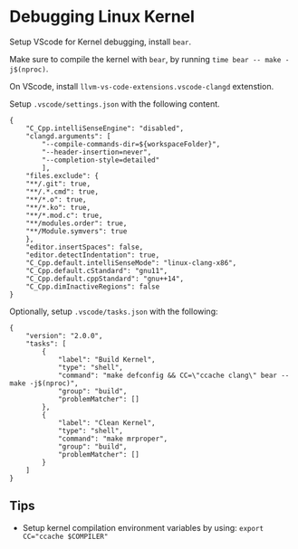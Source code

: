 # Debugging Linux Kernel

Setup VScode for Kernel debugging, install `bear`.

Make sure to compile the kernel with `bear`, by running `time bear -- make -j$(nproc)`.

On VScode, install `llvm-vs-code-extensions.vscode-clangd` extenstion.

Setup `.vscode/settings.json` with the following content.
```
{
	"C_Cpp.intelliSenseEngine": "disabled",
	"clangd.arguments": [
		"--compile-commands-dir=${workspaceFolder}",
		"--header-insertion=never",
		"--completion-style=detailed"
		],
	"files.exclude": {
	"**/.git": true,
	"**/.*.cmd": true,
	"**/*.o": true,
	"**/*.ko": true,
	"**/*.mod.c": true,
	"**/modules.order": true,
	"**/Module.symvers": true
	},
	"editor.insertSpaces": false,
	"editor.detectIndentation": true,
	"C_Cpp.default.intelliSenseMode": "linux-clang-x86",
	"C_Cpp.default.cStandard": "gnu11",
	"C_Cpp.default.cppStandard": "gnu++14",
	"C_Cpp.dimInactiveRegions": false
}
```

Optionally, setup `.vscode/tasks.json` with the following:
```
{
	"version": "2.0.0",
	"tasks": [
		{
			"label": "Build Kernel",
			"type": "shell",
			"command": "make defconfig && CC=\"ccache clang\" bear -- make -j$(nproc)",
			"group": "build",
			"problemMatcher": []
		},
		{
			"label": "Clean Kernel",
			"type": "shell",
			"command": "make mrproper",
			"group": "build",
			"problemMatcher": []
		}
	]
}

```

## Tips
- Setup kernel compilation environment variables by using: `export CC="ccache $COMPILER"`